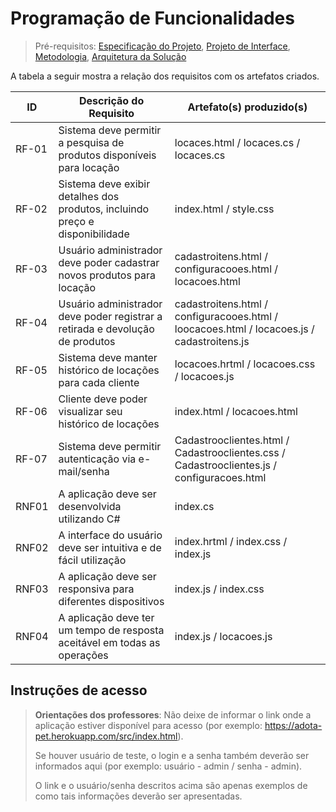# Programação de Funcionalidades

> Pré-requisitos: [Especificação do Projeto](02-especificacao-do-projeto.md), [Projeto de Interface](04-projeto-de-interface.md), [Metodologia](03-metodologia.md), [Arquitetura da Solução](05-arquitetura-da-solucao.md)

A tabela a seguir mostra a relação dos requisitos com os artefatos criados.

| ID    | Descrição do Requisito                                                        | Artefato(s) produzido(s)                                                                   |
| ----- | ----------------------------------------------------------------------------- | ------------------------------------------------------------------------------------------ |
| RF-01 | Sistema deve permitir a pesquisa de produtos disponíveis para locação         | locaces.html / locaces.cs / locaces.cs                                                     |
| RF-02 | Sistema deve exibir detalhes dos produtos, incluindo preço e disponibilidade  | index.html / style.css                                                                     |
| RF-03 | Usuário administrador deve poder cadastrar novos produtos para locação        | cadastroitens.html / configuracooes.html / locacoes.html                                   |
| RF-04 | Usuário administrador deve poder registrar a retirada e devolução de produtos | cadastroitens.html / configuracooes.html / loocacoes.html / locacoes.js / cadastroitens.js |
| RF-05 | Sistema deve manter histórico de locações para cada cliente                   | locacoes.hrtml / locacoes.css / locacoes.js                                                |
| RF-06 | Cliente deve poder visualizar seu histórico de locações                       | index.html / locacoes.html                                                                 |
| RF-07 | Sistema deve permitir autenticação via e-mail/senha                           | Cadastrooclientes.html / Cadastrooclientes.css / Cadastrooclientes.js / configuracoes.html |
| RNF01 | A aplicação deve ser desenvolvida utilizando C#                               | index.cs                                                                                   |
| RNF02 | A interface do usuário deve ser intuitiva e de fácil utilização               | index.hrtml / index.css / index.js                                                         |
| RNF03 | A aplicação deve ser responsiva para diferentes dispositivos                  | index.js / index.css                                                                       |
| RNF04 | A aplicação deve ter um tempo de resposta aceitável em todas as operações     | index.js / locacoes.js                                                                     |

## Instruções de acesso

> **Orientações dos professores**: Não deixe de informar o link onde a aplicação estiver disponível para acesso (por exemplo: https://adota-pet.herokuapp.com/src/index.html).
>
> Se houver usuário de teste, o login e a senha também deverão ser informados aqui (por exemplo: usuário - admin / senha - admin).
>
> O link e o usuário/senha descritos acima são apenas exemplos de como tais informações deverão ser apresentadas.
